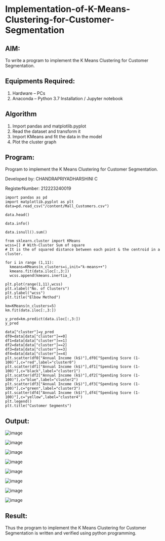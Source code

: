 # Implementation-of-K-Means-Clustering-for-Customer-Segmentation

## AIM:
To write a program to implement the K Means Clustering for Customer Segmentation.

## Equipments Required:
1. Hardware – PCs
2. Anaconda – Python 3.7 Installation / Jupyter notebook

## Algorithm
1. Import pandas and matplotlib.pyplot
2. Read the dataset and transform it
3. Import KMeans and fit the data in the model
4. Plot the cluster graph

## Program:

Program to implement the K Means Clustering for Customer Segmentation.

Developed by: CHANDRAPRIYADHARSHINI C

RegisterNumber:  212223240019
```
import pandas as pd
import matplotlib.pyplot as plt
data=pd.read_csv("/content/Mall_Customers.csv")

data.head()

data.info()

data.isnull().sum()

from sklearn.cluster import KMeans
wcss=[] # With-Cluster Sum of square
# It is the of squared distance between each point & the centroid in a cluster.

for i in range (1,11):
  kmeans=KMeans(n_clusters=i,init="k-means++")
  kmeans.fit(data.iloc[:,3:])
  wcss.append(kmeans.inertia_)

plt.plot(range(1,11),wcss)
plt.xlabel("No. of Clusters")
plt.ylabel("wcss")
plt.title("Elbow Method")

km=KMeans(n_clusters=5)
km.fit(data.iloc[:,3:])

y_pred=km.predict(data.iloc[:,3:])
y_pred

data["cluster"]=y_pred
df0=data[data["cluster"]==0]
df1=data[data["cluster"]==1]
df2=data[data["cluster"]==2]
df3=data[data["cluster"]==3]
df4=data[data["cluster"]==4]
plt.scatter(df0["Annual Income (k$)"],df0["Spending Score (1-100)"],c="red",label="cluster0")
plt.scatter(df1["Annual Income (k$)"],df1["Spending Score (1-100)"],c="black",label="cluster1")
plt.scatter(df2["Annual Income (k$)"],df2["Spending Score (1-100)"],c="blue",label="cluster2")
plt.scatter(df3["Annual Income (k$)"],df3["Spending Score (1-100)"],c="green",label="cluster3")
plt.scatter(df4["Annual Income (k$)"],df4["Spending Score (1-100)"],c="yellow",label="cluster4")
plt.legend()
plt.title("Customer Segments")

```

## Output:

![image](https://github.com/Bosevennila/Implementation-of-K-Means-Clustering-for-Customer-Segmentation/assets/144870486/2794075c-6fa7-4657-9a0a-4801cd8b5c91)

![image](https://github.com/Bosevennila/Implementation-of-K-Means-Clustering-for-Customer-Segmentation/assets/144870486/3194673b-293f-4271-bd1a-4e1b08382fc8)

![image](https://github.com/Bosevennila/Implementation-of-K-Means-Clustering-for-Customer-Segmentation/assets/144870486/44e24cfd-ed23-44d4-8b55-b6f46b843193)

![image](https://github.com/Bosevennila/Implementation-of-K-Means-Clustering-for-Customer-Segmentation/assets/144870486/a2880423-2119-44d0-bbea-dab3e0a826bb)

![image](https://github.com/Bosevennila/Implementation-of-K-Means-Clustering-for-Customer-Segmentation/assets/144870486/b4a8a12d-d4d3-4aaf-99e7-9c8191d8e507)

![image](https://github.com/Bosevennila/Implementation-of-K-Means-Clustering-for-Customer-Segmentation/assets/144870486/c1c5d599-44ad-4018-8426-d3d3aeb9d534)

![image](https://github.com/Bosevennila/Implementation-of-K-Means-Clustering-for-Customer-Segmentation/assets/144870486/3994f0a6-4ef0-4739-b8b8-bb76a58ebe69)

![image](https://github.com/Bosevennila/Implementation-of-K-Means-Clustering-for-Customer-Segmentation/assets/144870486/98623a1d-0ddf-4b04-b24c-04829be7b0cf)


## Result:
Thus the program to implement the K Means Clustering for Customer Segmentation is written and verified using python programming.

